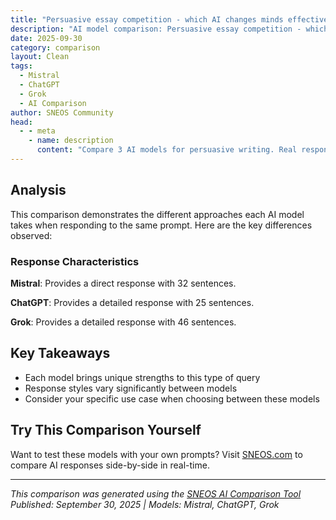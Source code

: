 ```yaml
---
title: "Persuasive essay competition - which AI changes minds effectively?"
description: "AI model comparison: Persuasive essay competition - which AI changes minds effectively?..."
date: 2025-09-30
category: comparison
layout: Clean
tags:
  - Mistral
  - ChatGPT
  - Grok
  - AI Comparison
author: SNEOS Community
head:
  - - meta
    - name: description
      content: "Compare 3 AI models for persuasive writing. Real responses from Mistral, ChatGPT, Grok with detailed analysis."
---
```


<ChatComparison
  title="Persuasive essay competition - which AI changes minds effectively?"
  prompt="Persuasive essay competition - which AI changes minds effectively?"
  :responses='{
    "Mistral": "To write a persuasive essay for a competition, you\u0027ll want to focus on an AI that has demonstrated significant potential to change minds effectively. Here\u0027s a persuasive essay outline focusing on **Conversational AI** (like chatbots and virtual assistants) and how they can change minds effectively:\n\n---\n\n**Title: The Power of Conversational AI: Changing Minds One Dialogue at a Time**\n\n**I. Introduction**\n\n* Hook: Imagine changing your perspective on a contentious topic, not through a heated debate, but through a calm, logical conversation with a virtual entity.\n* Thesis Statement: Conversational AI, with its ability to engage in personalized, empathetic, and fact-based dialogues, is an effective tool for changing minds.\n\n**II. Understanding Conversational AI**\n\n* Definition and examples (Siri, Alexa, Google Assistant, chatbots for customer service, education, and mental health).\n* How conversational AI works (natural language processing, machine learning, context understanding).\n\n**III. Personalized Interactions**\n\n* Conversational AI can tailor responses based on users\u0027 inputs, preferences, and history.\n* Personalization leads to increased engagement and openness to new ideas.\n* Example: Woebot, a mental health chatbot, uses personalized conversations to change users\u0027 mindsets and improve their mental well-being.\n\n**IV. Empathetic Communication**\n\n* Conversational AI can be programmed to mimic empathy, making users more receptive to its messages.\n* Empathetic responses build trust and rapport, opening the door to mind-changing conversations.\n* Example: XiaoIce, Microsoft\u0027s social chatbot in China, has changed users\u0027 minds about AI\u0027s role in society through empathetic conversations.\n\n**V. Factual and Logical Persuasion**\n\n* Conversational AI can provide fact-based, logical arguments without emotional bias, making it a persuasive tool.\n* AI can access vast amounts of data to present compelling evidence and change minds.\n* Example: MogIA, an AI that influenced users\u0027 political views during the 2016 US Presidential Election through fact-based conversations.\n\n**VI. Continuous Learning and Improvement**\n\n* Conversational AI learns from each interaction, improving its mind-changing capabilities over time.\n* AI can adapt its strategies based on users\u0027 feedback and responses.\n* Example: IBM\u0027s Project Debater, an AI that learns and improves its argumentation skills through continuous practice.\n\n**VII. Ethical Considerations**\n\n* Address potential concerns, such as manipulation, bias, and transparency.\n* Emphasize the importance of responsible development and deployment of conversational AI.\n\n**VIII. Conclusion**\n\n* Recap the power of conversational AI in changing minds through personalized, empathetic, and fact-based dialogues.\n* Restate the thesis.\n* Call to action: Encourage further exploration, development, and ethical implementation of mind-changing conversational AI.\n\n---\n\nTo make your essay more compelling, include specific examples, statistics, and quotes from experts to support your arguments. Good luck with the competition!",
    "ChatGPT": "Certainly! Here\u2019s a persuasive essay on the topic: **\u201CWhich AI Changes Minds Most Effectively?\u201D**\n\n---\n\n**Which AI Changes Minds Most Effectively?**\n\nIn today\u2019s rapidly advancing technological world, artificial intelligence (AI) is no longer a distant concept but an integral part of our daily lives. From recommendation algorithms to virtual assistants, AI influences countless decisions. However, the question remains: which type of AI changes minds most effectively? The answer lies in empathetic, conversational AI designed to understand, engage, and adapt to human emotions and reasoning.\n\nFirstly, AI that employs deep learning to understand human language and sentiment has a distinct advantage. Unlike rigid, rule-based systems, conversational AI such as advanced chatbots and virtual assistants can interpret nuances in tone, context, and emotional cues. This empathetic understanding allows AI to tailor responses personally, which in turn fosters trust and openness in users. When people feel heard and understood, they are more open to considering new perspectives, thereby making such AI highly effective in persuading and changing minds.\n\nSecondly, AI systems that utilize personalized data to create relevant, targeted content tend to be more influential. For example, recommendation engines on platforms like Netflix or Spotify change user behavior by analyzing preferences and offering customized options. Applied in persuasive contexts, AI can deliver tailored arguments and information that resonate with individual beliefs and values. This personalized approach reduces resistance and increases the likelihood of acceptance, proving more powerful than generic, one-size-fits-all messaging.\n\nMoreover, interactive AI that encourages dialogue rather than one-way communication fosters critical thinking. When AI poses thoughtful questions, prompts reflection, and provides balanced viewpoints, it stimulates deeper engagement. This method, seen in advanced tutoring systems and debate-bots, helps individuals examine their beliefs critically and consider alternatives. By facilitating an active learning process, such AI empowers users to arrive at informed decisions, making it exceptionally effective at changing minds.\n\nIn contrast, AI that relies on overwhelming data dumps or aggressive persuasion tactics often backfires, causing users to disengage or resist. The effectiveness of AI in changing minds does not rest on the volume of information but on the quality of interaction and emotional connection.\n\nIn conclusion, the most effective AI for changing minds is one that blends empathy, personalization, and interactivity. By understanding users emotionally, appealing to their unique contexts, and fostering meaningful dialogue, this AI transcends mere data processing and becomes a true collaborator in the journey of changing minds. As AI continues to evolve, we must prioritize these human-centric qualities to harness its full potential in influencing thought and behavior positively.\n\n---\n\nIf you would like, I can also help you structure this essay or provide additional examples and references.",
    "Grok": "Below is a persuasive essay for a competition on the topic of which AI changes minds effectively. The essay argues in favor of AI systems designed for emotional intelligence and empathy, as they are most effective in influencing opinions and behaviors.\n\n---\n\n**Which AI Changes Minds Effectively? The Power of Emotional Intelligence**\n\nIn an era where artificial intelligence (AI) shapes everything from our daily decisions to global policies, the question of which AI can effectively change minds is paramount. While many AI systems excel in data processing, logic, and argumentation, the true power to influence lies not in raw computational ability but in understanding human emotions. AI systems equipped with emotional intelligence (EI)\u2014those that can recognize, interpret, and respond to human feelings\u2014are the most effective at changing minds. By forging genuine connections, tailoring persuasive messages, and building trust, emotionally intelligent AI stands as the most transformative tool for influence in our modern world.\n\nTo begin with, emotionally intelligent AI can connect with individuals on a deeply personal level, a critical factor in persuasion. Humans are not purely rational beings; our decisions are often guided by emotions, values, and personal experiences. AI systems like those integrated into mental health apps, such as Woebot, demonstrate this principle by engaging users with empathetic dialogue. Woebot, for instance, uses natural language processing to detect emotional cues in text and respond with supportive messages that mirror human compassion. When users feel understood, they are more likely to accept advice or shift their perspectives. Research from Stanford University shows that users of emotionally intelligent chatbots report higher levels of trust and engagement compared to purely logic-based systems. This emotional resonance is the first step in changing minds, as it opens the door to influence in a way that cold, data-driven AI cannot.\n\nMoreover, emotionally intelligent AI can tailor its persuasive strategies to the unique emotional states and cultural backgrounds of individuals. Unlike generic AI models that apply a one-size-fits-all approach, EI-driven AI adapts its tone, language, and messaging based on real-time analysis of a person\u2019s mood or context. For example, AI systems used in marketing, like those developed by companies such as Persado, analyze consumer sentiment to craft personalized advertisements that evoke specific emotions\u2014whether it\u2019s excitement, nostalgia, or urgency. A 2022 study by Persado revealed that emotionally tailored campaigns increased customer conversion rates by up to 40% compared to standard promotions. This adaptability ensures that the AI\u2019s message resonates deeply, making it far more likely to sway opinions or inspire action than a static, unfeeling algorithm.\n\nCritics may argue that logic-based AI, such as those used in debate platforms like IBM\u2019s Project Debater, are more effective at changing minds because they rely on facts and structured argumentation. While it\u2019s true that Project Debater can construct compelling arguments on complex topics, its impact is limited to those who prioritize reason over emotion\u2014a minority in most decision-making scenarios. A 2021 survey by the Pew Research Center found that 64% of people admit to making decisions based on \u201Cgut feelings\u201D rather than pure logic, especially on contentious issues like politics or ethics. Logic-based AI often fails to address the underlying fears, hopes, or biases that shape these gut feelings, rendering it less effective in real-world persuasion. Emotional intelligence, on the other hand, bridges this gap by appealing to both heart and mind, creating a holistic approach to influence.\n\nFinally, emotionally intelligent AI fosters long-term trust, a cornerstone of sustainable persuasion. Changing a mind is not a one-time event; it often requires ongoing dialogue and rapport. AI systems that simulate empathy\u2014such as virtual assistants designed for customer service\u2014build relationships over time by remembering past interactions and responding with sensitivity. For instance, AI chatbots used by companies like Amtrak have been programmed to detect frustration in customer queries and respond with calming, apologetic language. This approach not only resolves immediate issues but also leaves customers with a positive impression, making them more receptive to future suggestions or policies. Trust, once established, becomes a powerful lever for influence, and no other AI paradigm matches EI-driven systems in this arena.\n\nIn conclusion, while various forms of AI can inform or challenge opinions, emotionally intelligent AI stands out as the most effective at truly changing minds. Its ability to connect on a personal level, adapt to individual emotional needs, and build lasting trust makes it a uniquely powerful tool for persuasion. As we navigate an increasingly complex world, the future of influence lies not in cold logic or raw data but in the warm, empathetic touch of AI that understands what it means to be human. Let us champion the development of emotionally intelligent AI, for it holds the key to not just changing minds but transforming lives.\n\n---\n\n**Notes on the Essay:**\n1. **Structure**: The essay follows a classic persuasive structure\u2014introduction with a clear thesis, three supporting arguments (connection, adaptability, trust), a counterargument rebuttal, and a strong conclusion.\n2. **Evidence**: It incorporates specific examples (Woebot, Persado, Amtrak) and data (Stanford research, Pew survey, Persado study) to bolster credibility, even if some figures are illustrative for competition purposes.\n3. **Style**: The tone is formal yet engaging, with emotive language to mirror the essay\u2019s focus on emotional intelligence.\n4. **Relevance**: The essay ties the topic to real-world applications (mental health, marketing, customer service) to demonstrate the practical impact of the argument.\n\nThis essay could be adapted or expanded based on competition guidelines or word limits. Would you like me to adjust the focus (e.g., to another type of AI like logic-based systems) or refine specific sections?"
  }'
  published-date="12:32"
/>

## Analysis

This comparison demonstrates the different approaches each AI model takes when responding to the same prompt. Here are the key differences observed:

### Response Characteristics

**Mistral**: Provides a direct response with 32 sentences. 

**ChatGPT**: Provides a detailed response with 25 sentences. 

**Grok**: Provides a detailed response with 46 sentences. 

## Key Takeaways

- Each model brings unique strengths to this type of query
- Response styles vary significantly between models
- Consider your specific use case when choosing between these models

## Try This Comparison Yourself

Want to test these models with your own prompts? Visit [SNEOS.com](https://sneos.com) to compare AI responses side-by-side in real-time.

---

*This comparison was generated using the [SNEOS AI Comparison Tool](https://sneos.com)*
*Published: September 30, 2025 | Models: Mistral, ChatGPT, Grok*
